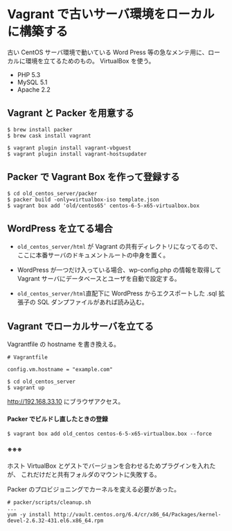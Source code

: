 # Vagrant で古いサーバ環境をローカルに構築する
古い CentOS サーバ環境で動いている Word Press 等の急なメンテ用に、ローカルに環境を立てるためのもの。
VirtualBox を使う。
* PHP 5.3
* MySQL 5.1
* Apache 2.2

## Vagrant と Packer を用意する
```
$ brew install packer
$ brew cask install vagrant

$ vagrant plugin install vagrant-vbguest
$ vagrant plugin install vagrant-hostsupdater
```
## Packer で Vagrant Box を作って登録する
```
$ cd old_centos_server/packer
$ packer build -only=virtualbox-iso template.json
$ vagrant box add 'old/centos65' centos-6-5-x65-virtualbox.box
```
## WordPress を立てる場合
* `old_centos_server/html` が Vagrant の共有ディレクトリになってるので、ここに本番サーバのドキュメントルートの中身を置く。

* WordPress が一つだけ入っている場合、wp-config.php の情報を取得して Vagrant サーバにデータベースとユーザを自動で設定する。

* `old_centos_server/html`直配下に WordPress からエクスポートした .sql 拡張子の SQL ダンプファイルがあれば読み込む。


## Vagrant でローカルサーバを立てる

Vagrantfile の hostname を書き換える。
```
# Vagrantfile

config.vm.hostname = "example.com"
```

```
$ cd old_centos_server
$ vagrant up
```

http://192.168.33.10 にブラウザアクセス。


#### Packer でビルドし直したときの登録
```
$ vagrant box add old_centos centos-6-5-x65-virtualbox.box --force
```

#### ※※※
ホスト VirtualBox とゲストでバージョンを合わせるためプラグインを入れたが、
これだけだと共有フォルダのマウントに失敗する。

Packer のプロビジョニングでカーネルを変える必要があった。
```
# packer/scripts/cleanup.sh
...
yum -y install http://vault.centos.org/6.4/cr/x86_64/Packages/kernel-devel-2.6.32-431.el6.x86_64.rpm
```
